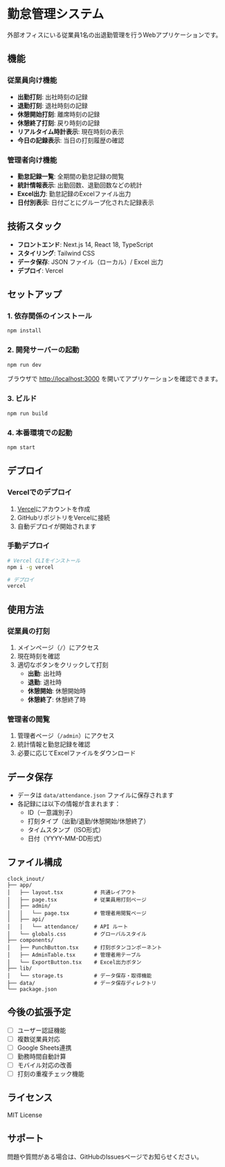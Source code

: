 # 勤怠管理システム

外部オフィスにいる従業員1名の出退勤管理を行うWebアプリケーションです。

## 機能

### 従業員向け機能
- **出勤打刻**: 出社時刻の記録
- **退勤打刻**: 退社時刻の記録
- **休憩開始打刻**: 離席時刻の記録
- **休憩終了打刻**: 戻り時刻の記録
- **リアルタイム時計表示**: 現在時刻の表示
- **今日の記録表示**: 当日の打刻履歴の確認

### 管理者向け機能
- **勤怠記録一覧**: 全期間の勤怠記録の閲覧
- **統計情報表示**: 出勤回数、退勤回数などの統計
- **Excel出力**: 勤怠記録のExcelファイル出力
- **日付別表示**: 日付ごとにグループ化された記録表示

## 技術スタック

- **フロントエンド**: Next.js 14, React 18, TypeScript
- **スタイリング**: Tailwind CSS
- **データ保存**: JSON ファイル（ローカル）/ Excel 出力
- **デプロイ**: Vercel

## セットアップ

### 1. 依存関係のインストール

```bash
npm install
```

### 2. 開発サーバーの起動

```bash
npm run dev
```

ブラウザで [http://localhost:3000](http://localhost:3000) を開いてアプリケーションを確認できます。

### 3. ビルド

```bash
npm run build
```

### 4. 本番環境での起動

```bash
npm start
```

## デプロイ

### Vercelでのデプロイ

1. [Vercel](https://vercel.com)にアカウントを作成
2. GitHubリポジトリをVercelに接続
3. 自動デプロイが開始されます

### 手動デプロイ

```bash
# Vercel CLIをインストール
npm i -g vercel

# デプロイ
vercel
```

## 使用方法

### 従業員の打刻

1. メインページ（`/`）にアクセス
2. 現在時刻を確認
3. 適切なボタンをクリックして打刻
   - **出勤**: 出社時
   - **退勤**: 退社時
   - **休憩開始**: 休憩開始時
   - **休憩終了**: 休憩終了時

### 管理者の閲覧

1. 管理者ページ（`/admin`）にアクセス
2. 統計情報と勤怠記録を確認
3. 必要に応じてExcelファイルをダウンロード

## データ保存

- データは `data/attendance.json` ファイルに保存されます
- 各記録には以下の情報が含まれます：
  - ID（一意識別子）
  - 打刻タイプ（出勤/退勤/休憩開始/休憩終了）
  - タイムスタンプ（ISO形式）
  - 日付（YYYY-MM-DD形式）

## ファイル構成

```
clock_inout/
├── app/
│   ├── layout.tsx          # 共通レイアウト
│   ├── page.tsx            # 従業員用打刻ページ
│   ├── admin/
│   │   └── page.tsx        # 管理者用閲覧ページ
│   ├── api/
│   │   └── attendance/     # API ルート
│   └── globals.css         # グローバルスタイル
├── components/
│   ├── PunchButton.tsx     # 打刻ボタンコンポーネント
│   ├── AdminTable.tsx      # 管理者用テーブル
│   └── ExportButton.tsx    # Excel出力ボタン
├── lib/
│   └── storage.ts          # データ保存・取得機能
├── data/                   # データ保存ディレクトリ
└── package.json
```

## 今後の拡張予定

- [ ] ユーザー認証機能
- [ ] 複数従業員対応
- [ ] Google Sheets連携
- [ ] 勤務時間自動計算
- [ ] モバイル対応の改善
- [ ] 打刻の重複チェック機能

## ライセンス

MIT License

## サポート

問題や質問がある場合は、GitHubのIssuesページでお知らせください。
